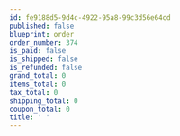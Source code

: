 ```yaml
---
id: fe9188d5-9d4c-4922-95a8-99c3d56e64cd
published: false
blueprint: order
order_number: 374
is_paid: false
is_shipped: false
is_refunded: false
grand_total: 0
items_total: 0
tax_total: 0
shipping_total: 0
coupon_total: 0
title: ' '
---
```

